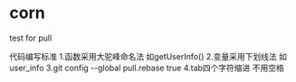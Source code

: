 # corn
test for pull

代码编写标准
1.函数采用大驼峰命名法 如getUserInfo()
2.变量采用下划线法 如user_info
3.git config --global pull.rebase true
4.tab四个字符缩进 不用空格
